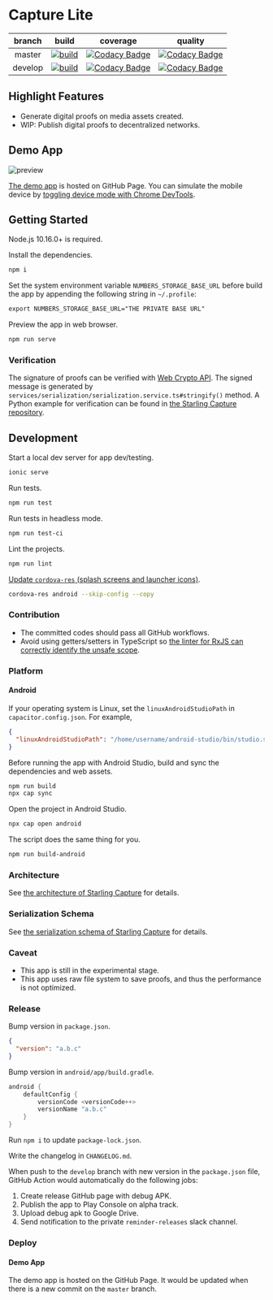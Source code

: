 # Capture Lite

| branch  | build | coverage | quality |
|:-------:|:-----:|:--------:|:-------:|
| master  | [![build](https://github.com/numbersprotocol/capture-lite/workflows/build/badge.svg)](https://github.com/numbersprotocol/capture-lite/actions?query=workflow%3Abuild) | [![Codacy Badge](https://app.codacy.com/project/badge/Coverage/45ae18aaa6a7474497e0efd818452a46)](https://www.codacy.com/gh/numbersprotocol/capture-lite?utm_source=github.com&utm_medium=referral&utm_content=numbersprotocol/capture-lite&utm_campaign=Badge_Coverage) | [![Codacy Badge](https://app.codacy.com/project/badge/Grade/45ae18aaa6a7474497e0efd818452a46)](https://www.codacy.com/gh/numbersprotocol/capture-lite?utm_source=github.com&amp;utm_medium=referral&amp;utm_content=numbersprotocol/capture-lite&amp;utm_campaign=Badge_Grade) |
| develop | [![build](https://github.com/numbersprotocol/capture-lite/workflows/build/badge.svg?branch=develop)](https://github.com/numbersprotocol/capture-lite/actions?query=workflow%3Abuild) | [![Codacy Badge](https://app.codacy.com/project/badge/Coverage/45ae18aaa6a7474497e0efd818452a46?branch=develop)](https://www.codacy.com/gh/numbersprotocol/capture-lite?utm_source=github.com&utm_medium=referral&utm_content=numbersprotocol/capture-lite&utm_campaign=Badge_Coverage) | [![Codacy Badge](https://app.codacy.com/project/badge/Grade/45ae18aaa6a7474497e0efd818452a46?branch=develop)](https://www.codacy.com/gh/numbersprotocol/capture-lite?utm_source=github.com&amp;utm_medium=referral&amp;utm_content=numbersprotocol/capture-lite&amp;utm_campaign=Badge_Grade)

## Highlight Features

* Generate digital proofs on media assets created.
* WIP: Publish digital proofs to decentralized networks.

## Demo App

![preview](https://i.imgur.com/VRXhKo3.png)

[The demo app](https://numbersprotocol.github.io/capture-lite/) is hosted on GitHub Page. You can simulate the mobile device by [toggling device mode with Chrome DevTools](https://developers.google.com/web/tools/chrome-devtools/device-mode).

## Getting Started

Node.js 10.16.0+ is required.

Install the dependencies.

``` bash
npm i
```

Set the system environment variable `NUMBERS_STORAGE_BASE_URL` before build the app by appending the following string in `~/.profile`:

``` txt
export NUMBERS_STORAGE_BASE_URL="THE PRIVATE BASE URL"
```

Preview the app in web browser.

``` bash
npm run serve
```

### Verification

The signature of proofs can be verified with [Web Crypto API](https://developer.mozilla.org/en-US/docs/Web/API/Web_Crypto_API). The signed message is generated by `services/serialization/serialization.service.ts#stringify()` method. A Python example for verification can be found in [the Starling Capture repository](https://github.com/numbersprotocol/starling-capture/tree/master/util/verification).

## Development

Start a local dev server for app dev/testing.

``` bash
ionic serve
```

Run tests.

``` bash
npm run test
```

Run tests in headless mode.

``` bash
npm run test-ci
```

Lint the projects.

``` bash
npm run lint
```

[Update `cordova-res` (splash screens and launcher icons)](https://capacitorjs.com/docs/guides/splash-screens-and-icons).

``` bash
cordova-res android --skip-config --copy
```

### Contribution

* The committed codes should pass all GitHub workflows.
* Avoid using getters/setters in TypeScript so [the linter for RxJS can correctly identify the unsafe scope](https://github.com/cartant/rxjs-tslint-rules#rxjs-no-unsafe-scope).

### Platform

#### Android

If your operating system is Linux, set the `linuxAndroidStudioPath` in `capacitor.config.json`. For example,

``` json
{
  "linuxAndroidStudioPath": "/home/username/android-studio/bin/studio.sh"
}
```

Before running the app with Android Studio, build and sync the dependencies and web assets.

``` bash
npm run build
npx cap sync
```

Open the project in Android Studio.

``` bash
npx cap open android
```

The script does the same thing for you.

``` bash
npm run build-android
```

### Architecture

See [the architecture of Starling Capture](https://github.com/numbersprotocol/starling-capture#architecture) for details.

### Serialization Schema

See [the serialization schema of Starling Capture](https://github.com/numbersprotocol/starling-capture#serialization-schema) for details.

### Caveat

* This app is still in the experimental stage.
* This app uses raw file system to save proofs, and thus the performance is not optimized.

### Release

Bump version in `package.json`.

``` json
{
  "version": "a.b.c"
}
```

Bump version in `android/app/build.gradle`.

``` gradle
android {
    defaultConfig {
        versionCode <versionCode++>
        versionName "a.b.c"
    }
}
```

Run `npm i` to update `package-lock.json`.

Write the changelog in `CHANGELOG.md`.

When push to the `develop` branch with new version in the `package.json` file, GitHub Action would automatically do the following jobs:

1. Create release GitHub page with debug APK.
1. Publish the app to Play Console on alpha track.
1. Upload debug apk to Google Drive.
1. Send notification to the private `reminder-releases` slack channel.

### Deploy

#### Demo App

The demo app is hosted on the GitHub Page. It would be updated when there is a new commit on the `master` branch.